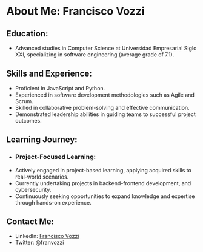 # About Me: Francisco Vozzi

## Education:
- Advanced studies in Computer Science at Universidad Empresarial Siglo XXI, specializing in software engineering (average grade of 7.1).

## Skills and Experience:
- Proficient in JavaScript and Python.
- Experienced in software development methodologies such as Agile and Scrum.
- Skilled in collaborative problem-solving and effective communication.
- Demonstrated leadership abilities in guiding teams to successful project outcomes.

## Learning Journey:
- ### Project-Focused Learning:
- Actively engaged in project-based learning, applying acquired skills to real-world scenarios.
- Currently undertaking projects in backend-frontend development, and cybersecurity.
- Continuously seeking opportunities to expand knowledge and expertise through hands-on experience.

## Contact Me:
- LinkedIn: [Francisco Vozzi](https://www.linkedin.com/in/franvozzi/)
- Twitter: @franvozzi

  
<!---
franvozzi/franvozzi is a ✨ special ✨ repository because its `README.md` (this file) appears on your GitHub profile.
You can click the Preview link to take a look at your changes.
--->
